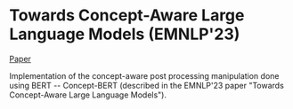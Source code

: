 # Towards Concept-Aware Large Language Models (EMNLP'23)
[Paper](https://aclanthology.org/2023.findings-emnlp.877.pdf)

Implementation of the concept-aware post processing manipulation done using BERT -- Concept-BERT (described in the EMNLP'23 paper "Towards Concept-Aware Large Language Models").
